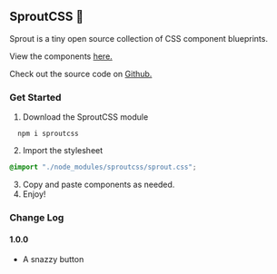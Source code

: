 ## SproutCSS 🌱

Sprout is a tiny open source collection of CSS component blueprints.

View the components [here.](https://sproutcss-dejmedus-vercel.app)

Check out the source code on [Github.](https://github.com/dejmedus/sproutcss)

### Get Started
1. Download the SproutCSS module

```
  npm i sproutcss
```

2. Import the stylesheet
 
``` css title="index.css"
@import "./node_modules/sproutcss/sprout.css";
```
3. Copy and paste components as needed.
4. Enjoy!

### Change Log
#### 1.0.0
- A snazzy button